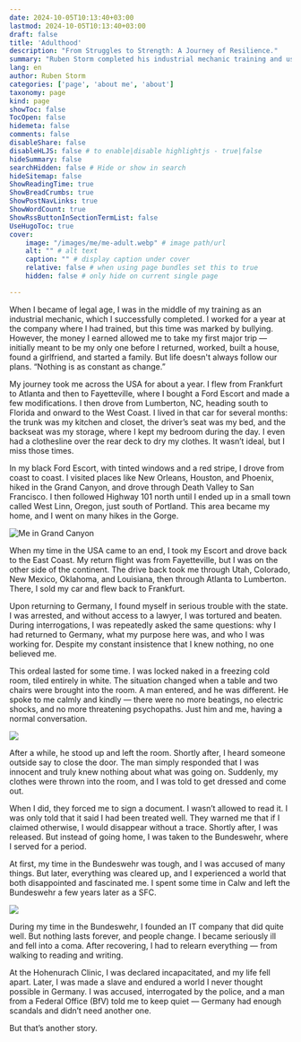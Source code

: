 ```yaml
---
date: 2024-10-05T10:13:40+03:00
lastmod: 2024-10-05T10:13:40+03:00
draft: false
title: 'Adulthood'
description: "From Struggles to Strength: A Journey of Resilience."
summary: "Ruben Storm completed his industrial mechanic training and used his earnings to fund a year-long road trip across the USA, living out of a modified car. Upon returning to Germany, he was wrongfully arrested, tortured, and later served in the Bundeswehr. He founded a successful IT company but fell into a coma, leading to a challenging recovery. Despite these hardships, Ruben’s story is one of resilience."
lang: en
author: Ruben Storm
categories: ['page', 'about me', 'about']
taxonomy: page
kind: page
showToc: false
TocOpen: false
hidemeta: false
comments: false
disableShare: false
disableHLJS: false # to enable|disable highlightjs - true|false
hideSummary: false
searchHidden: false # Hide or show in search
hideSitemap: false
ShowReadingTime: true
ShowBreadCrumbs: true
ShowPostNavLinks: true
ShowWordCount: true
ShowRssButtonInSectionTermList: false
UseHugoToc: true
cover:
    image: "/images/me/me-adult.webp" # image path/url
    alt: "" # alt text
    caption: "" # display caption under cover
    relative: false # when using page bundles set this to true
    hidden: false # only hide on current single page

---
```


When I became of legal age, I was in the middle of my training as an industrial mechanic, which I successfully completed. I worked for a year at the company where I had trained, but this time was marked by bullying. However, the money I earned allowed me to take my first major trip — initially meant to be my only one before I returned, worked, built a house, found a girlfriend, and started a family. But life doesn't always follow our plans. “Nothing is as constant as change.”

My journey took me across the USA for about a year. I flew from Frankfurt to Atlanta and then to Fayetteville, where I bought a Ford Escort and made a few modifications. I then drove from Lumberton, NC, heading south to Florida and onward to the West Coast. I lived in that car for several months: the trunk was my kitchen and closet, the driver’s seat was my bed, and the backseat was my storage, where I kept my bedroom during the day. I even had a clothesline over the rear deck to dry my clothes. It wasn’t ideal, but I miss those times.

In my black Ford Escort, with tinted windows and a red stripe, I drove from coast to coast. I visited places like New Orleans, Houston, and Phoenix, hiked in the Grand Canyon, and drove through Death Valley to San Francisco. I then followed Highway 101 north until I ended up in a small town called West Linn, Oregon, just south of Portland. This area became my home, and I went on many hikes in the Gorge.

![Me in Grand Canyon][defMeGrandCanyon]

When my time in the USA came to an end, I took my Escort and drove back to the East Coast. My return flight was from Fayetteville, but I was on the other side of the continent. The drive back took me through Utah, Colorado, New Mexico, Oklahoma, and Louisiana, then through Atlanta to Lumberton. There, I sold my car and flew back to Frankfurt.

Upon returning to Germany, I found myself in serious trouble with the state. I was arrested, and without access to a lawyer, I was tortured and beaten. During interrogations, I was repeatedly asked the same questions: why I had returned to Germany, what my purpose here was, and who I was working for. Despite my constant insistence that I knew nothing, no one believed me.

This ordeal lasted for some time. I was locked naked in a freezing cold room, tiled entirely in white. The situation changed when a table and two chairs were brought into the room. A man entered, and he was different. He spoke to me calmly and kindly — there were no more beatings, no electric shocks, and no more threatening psychopaths. Just him and me, having a normal conversation.

![][defMeBundeswehr]

After a while, he stood up and left the room. Shortly after, I heard someone outside say to close the door. The man simply responded that I was innocent and truly knew nothing about what was going on. Suddenly, my clothes were thrown into the room, and I was told to get dressed and come out.

When I did, they forced me to sign a document. I wasn’t allowed to read it. I was only told that it said I had been treated well. They warned me that if I claimed otherwise, I would disappear without a trace. Shortly after, I was released. But instead of going home, I was taken to the Bundeswehr, where I served for a period.

At first, my time in the Bundeswehr was tough, and I was accused of many things. But later, everything was cleared up, and I experienced a world that both disappointed and fascinated me. I spent some time in Calw and left the Bundeswehr a few years later as a SFC.

![][defMewithCat]

During my time in the Bundeswehr, I founded an IT company that did quite well. But nothing lasts forever, and people change. I became seriously ill and fell into a coma. After recovering, I had to relearn everything — from walking to reading and writing.

At the Hohenurach Clinic, I was declared incapacitated, and my life fell apart. Later, I was made a slave and endured a world I never thought possible in Germany. I was accused, interrogated by the police, and a man from a Federal Office (BfV) told me to keep quiet — Germany had enough scandals and didn’t need another one.

But that’s another story.



[defMeGrandCanyon]: /images/me/me-grand-canyon.webp
[defMeBundeswehr]: /images/me/military-team.webp
[defMewithCat]: /images/me/me-cat.webp